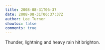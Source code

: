 ```yaml
---
title: 2008-08-31T06-37
date: 2008-08-31T06:37:37Z
author: Lee Turner
showtoc: false
comments: true
---
```


Thunder, lightning and heavy rain hit brighton.

